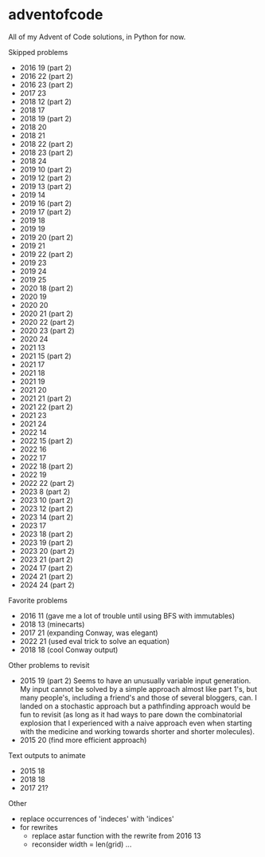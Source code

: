 # adventofcode

All of my Advent of Code solutions, in Python for now.

Skipped problems
- 2016 19 (part 2)
- 2016 22 (part 2)
- 2016 23 (part 2)
- 2017 23
- 2018 12 (part 2)
- 2018 17
- 2018 19 (part 2)
- 2018 20
- 2018 21
- 2018 22 (part 2)
- 2018 23 (part 2)
- 2018 24
- 2019 10 (part 2)
- 2019 12 (part 2)
- 2019 13 (part 2)
- 2019 14
- 2019 16 (part 2)
- 2019 17 (part 2)
- 2019 18
- 2019 19
- 2019 20 (part 2)
- 2019 21
- 2019 22 (part 2)
- 2019 23
- 2019 24
- 2019 25
- 2020 18 (part 2)
- 2020 19
- 2020 20
- 2020 21 (part 2)
- 2020 22 (part 2)
- 2020 23 (part 2)
- 2020 24
- 2021 13
- 2021 15 (part 2)
- 2021 17
- 2021 18
- 2021 19
- 2021 20
- 2021 21 (part 2)
- 2021 22 (part 2)
- 2021 23
- 2021 24
- 2022 14
- 2022 15 (part 2)
- 2022 16
- 2022 17
- 2022 18 (part 2)
- 2022 19
- 2022 22 (part 2)
- 2023 8 (part 2)
- 2023 10 (part 2)
- 2023 12 (part 2)
- 2023 14 (part 2)
- 2023 17
- 2023 18 (part 2)
- 2023 19 (part 2)
- 2023 20 (part 2)
- 2023 21 (part 2)
- 2024 17 (part 2)
- 2024 21 (part 2)
- 2024 24 (part 2)

Favorite problems
- 2016 11 (gave me a lot of trouble until using BFS with immutables)
- 2018 13 (minecarts)
- 2017 21 (expanding Conway, was elegant)
- 2022 21 (used eval trick to solve an equation)
- 2018 18 (cool Conway output)

Other problems to revisit
- 2015 19 (part 2)
Seems to have an unusually variable input generation.
My input cannot be solved by a simple approach almost like part 1's,
but many people's, including a friend's and those of several bloggers, can.
I landed on a stochastic approach but a pathfinding approach would be fun to
revisit (as long as it had ways to pare down the combinatorial explosion that
I experienced with a naive approach even when starting with the medicine and
working towards shorter and shorter molecules).
- 2015 20 (find more efficient approach)

Text outputs to animate
- 2015 18
- 2018 18
- 2017 21?

Other
- replace occurrences of 'indeces' with 'indices'
- for rewrites
  - replace astar function with the rewrite from 2016 13
  - reconsider width = len(grid) ...

